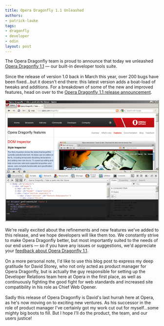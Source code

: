 ```yaml
---
title: Opera Dragonfly 1.1 Unleashed
authors:
- patrick-lauke
tags:
- dragonfly
- developer
- odin
layout: post
---
```

The Opera Dragonfly team is proud to announce that today we unleashed <a href="http://www.opera.com/dragonfly">Opera Dragonfly 1.1</a> — our built-in developer tools suite.<br/><br/>Since the release of version 1.0 back in March this year, over 200 bugs have been fixed...but it doesn&#39;t end there: this latest version adds a boat-load of tweaks and additions. For a breakdown of some of the new and improved features, head on over to the <a href="http://my.opera.com/dragonfly/blog/opera-dragonfly-1-1">Opera Dragonfly 1.1 release announcement</a>.<br/><br/><img src="/blog/opera-dragonfly-1-1-unleashed/opera-dragonfly-1.1.jpg" alt="Opera Dragonfly 1.1 in action" /><br/><br/>We&#39;re really excited about the refinements and new features we&#39;ve added to this release, and we hope developers will like them too. We constantly strive to make Opera Dragonfly better, but most importantly suited to the needs of our end users — so if you have any issues or suggestions, we&#39;d appreciate your <a href="http://www.opera.com/dragonfly/feedback/">feedback about Opera Dragonfly 1.1</a>.<br/><br/>On a more personal note, I&#39;d like to use this blog post to express my deep gratitude for David Storey, who not only acted as product manager for Opera Dragonfly, but is actually the guy responsible for setting up the Developer Relations team here at Opera in the first place, as well as continuously fighting the good fight for web standards and increased site compatibility in his role as Chief Web Opener.<br/><br/>Sadly this release of Opera Dragonfly is David&#39;s last hurrah here at Opera, as he&#39;s now moving on to exciting new ventures. As his successor in the role of product manager I&#39;ve certainly got my work cut out for myself...some mighty big boots to fill. But I hope I&#39;ll do the product, the team, and our users justice!

